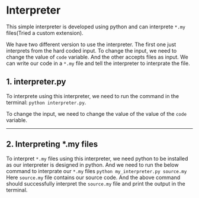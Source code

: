 # Interpreter
This simple interpreter is developed using python and can interprete `*.my` files(Tried a custom extension).

We have two different version to use the interpreter. The first one just interprets from the hard coded input. To change the input, we need to change the value of `code` variable. And the other accepts files as input. We can write our code in a `*.my` file and tell the interpreter to interprate the file.

## 1. interpreter.py
To interprete using this interpreter, we need to run the command in the terminal: `python interpreter.py`.

To change the input, we need to change the value of the value of the `code` variable.

---

## 2. Interpreting *.my files
To interpret `*.my` files using this interpreter, we need python to be installed as our interpreter is designed in python. And we need to run the below command to interprate our `*.my` files
```python my_interpreter.py source.my```
Here `source.my` file contains our source code. And the above command should successfully interpret the `source.my` file and print the output in the terminal.